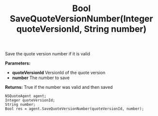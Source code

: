 ﻿---
uid: crmscript_ref_NSQuoteAgent_SaveQuoteVersionNumber
title: Bool SaveQuoteVersionNumber(Integer quoteVersionId, String number)
intellisense: NSQuoteAgent.SaveQuoteVersionNumber
keywords: NSQuoteAgent, SaveQuoteVersionNumber
so.topic: reference
---

Save the quote version number if it is valid

**Parameters:**
 - **quoteVersionId** VersionId of the quote version
 - **number** The number to save

**Returns:** True if the number was valid and then saved

```crmscript
NSQuoteAgent agent;
Integer quoteVersionId;
String number;
Bool res = agent.SaveQuoteVersionNumber(quoteVersionId, number);
```

